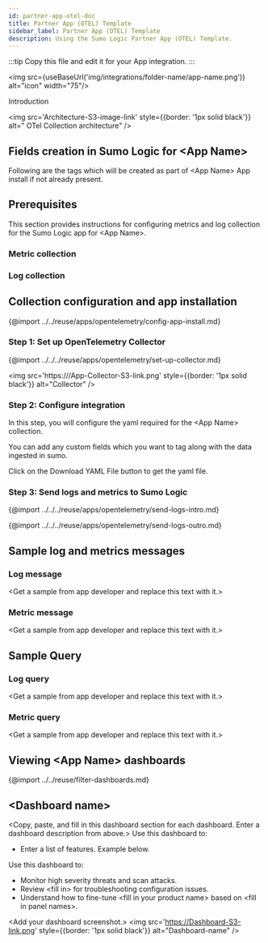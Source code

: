 ```yaml
---
id: partner-app-otel-doc
title: Partner App (OTEL) Template
sidebar_label: Partner App (OTEL) Template
description: Using the Sumo Logic Partner App (OTEL) Template.
---
```


<head>
  <meta name="robots" content="noindex" />
</head>

:::tip
Copy this file and edit it for your App integration.
:::

<img src={useBaseUrl('img/integrations/folder-name/app-name.png')} alt="icon" width="75"/>

Introduction

<img src='Architecture-S3-image-link' style={{border: '1px solid black'}} alt="<App Name> OTel Collection architecture" />

## Fields creation in Sumo Logic for \<App Name\>

Following are the tags which will be created as part of \<App Name\> App install if not already present. 

## Prerequisites

This section provides instructions for configuring metrics and log collection for the Sumo Logic app for \<App Name\>.

### Metric collection

### Log collection

## Collection configuration and app installation

{@import ../../reuse/apps/opentelemetry/config-app-install.md}

### Step 1: Set up OpenTelemetry Collector

{@import ../../../reuse/apps/opentelemetry/set-up-collector.md}

<img src='https:///App-Collector-S3-link.png' style={{border: '1px solid black'}} alt="Collector" />

### Step 2: Configure integration

In this step, you will configure the yaml required for the \<App Name\> collection.

<Add-information-about-the-location>

You can add any custom fields which you want to tag along with the data ingested in sumo.

Click on the Download YAML File button to get the yaml file.

### Step 3: Send logs and metrics to Sumo Logic

{@import ../../../reuse/apps/opentelemetry/send-logs-intro.md}

<Add-steps-to-start-receiving-data>

{@import ../../../reuse/apps/opentelemetry/send-logs-outro.md}

## Sample log and metrics messages

### Log message

\<Get a sample from app developer and replace this text with it.\>

### Metric message

\<Get a sample from app developer and replace this text with it.\>

## Sample Query

### Log query

\<Get a sample from app developer and replace this text with it.\>

### Metric query

\<Get a sample from app developer and replace this text with it.\>

## Viewing \<App Name\> dashboards

{@import ../../reuse/filter-dashboards.md}

## \<Dashboard name\>

\<Copy, paste, and fill in this dashboard section for each dashboard. Enter a dashboard description from above.\> Use this dashboard to:

* Enter a list of features. Example below.

Use this dashboard to:

* Monitor high severity threats and scan attacks.
* Review \<fill in\> for troubleshooting configuration issues.
* Understand how to fine-tune \<fill in your product name\> based on \<fill in panel names\>.

\<Add your dashboard screenshot.\>
<img src='https://Dashboard-S3-link.png' style={{border: '1px solid black'}} alt="Dashboard-name" />
